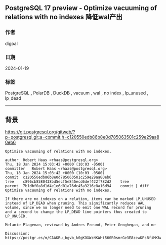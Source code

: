 ## PostgreSQL 17 preview - Optimize vacuuming of relations with no indexes 降低wal产出    
                                          
### 作者                                          
digoal                                          
                                          
### 日期                                          
2024-01-19                                    
                                          
### 标签                                          
PostgreSQL , PolarDB , DuckDB , vacuum , wal , no index , lp_unused , lp_dead         
                                          
----                                          
                                          
## 背景       
https://git.postgresql.org/gitweb/?p=postgresql.git;a=commit;h=c120550edb86b8e0d785063501c259e29aa80eb6  
  
```  
Optimize vacuuming of relations with no indexes.  
  
author	Robert Haas <rhaas@postgresql.org>	  
Thu, 18 Jan 2024 15:03:42 +0000 (10:03 -0500)  
committer	Robert Haas <rhaas@postgresql.org>	  
Thu, 18 Jan 2024 15:03:42 +0000 (10:03 -0500)  
commit	c120550edb86b8e0d785063501c259e29aa80eb6  
tree	c896cb8580438bd5ecf5e845ecd6def422f782d2	tree  
parent	7b1dbf0a8d1d4e1e6d01a76dc45a3216e8a16d94	commit | diff  
Optimize vacuuming of relations with no indexes.  
  
If there are no indexes on a relation, items can be marked LP_UNUSED  
instead of LP_DEAD when pruning. This significantly reduces WAL  
volume, since we no longer need to emit one WAL record for pruning  
and a second to change the LP_DEAD line pointers thus created to  
LP_UNUSED.  
  
Melanie Plageman, reviewed by Andres Freund, Peter Geoghegan, and me  
  
Discussion: https://postgr.es/m/CAAKRu_bgvb_k0gKOXWzNKWHt560R0smrGe3E8zewKPs8fiMKkw%40mail.gmail.com  
```  
  
